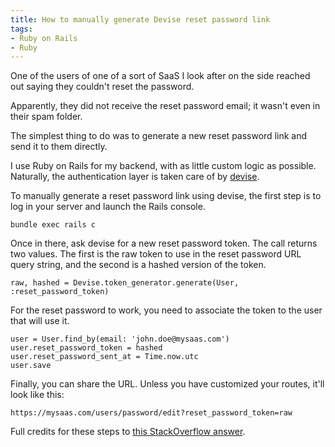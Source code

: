 ```yaml
---
title: How to manually generate Devise reset password link
tags:
- Ruby on Rails
- Ruby
---
```


One of the users of one of a sort of SaaS I look after on the side reached out saying they couldn't reset the password.

Apparently, they did not receive the reset password email; it wasn't even in their spam folder.

The simplest thing to do was to generate a new reset password link and send it to them directly.

I use Ruby on Rails for my backend, with as little custom logic as possible.
Naturally, the authentication layer is taken care of by [devise](https://github.com/plataformatec/devise).

To manually generate a reset password link using devise, the first step is to log in your server and launch the Rails console.

```
bundle exec rails c
```

Once in there, ask devise for a new reset password token.
The call returns two values. The first is the raw token to use in the reset password URL query string, and the second is a hashed version of the token.

```
raw, hashed = Devise.token_generator.generate(User, :reset_password_token)
```

For the reset password to work, you need to associate the token to the user that will use it.

```
user = User.find_by(email: 'john.doe@mysaas.com')
user.reset_password_token = hashed
user.reset_password_sent_at = Time.now.utc
user.save
```

Finally, you can share the URL. Unless you have customized your routes, it'll look like this:

```
https://mysaas.com/users/password/edit?reset_password_token=raw
```

Full credits for these steps to [this StackOverflow answer](https://stackoverflow.com/a/41790443/809944).
